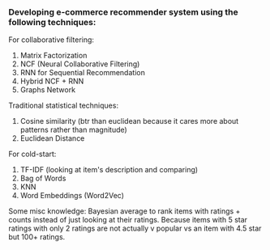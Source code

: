 ### Developing e-commerce recommender system using the following techniques:

For collaborative filtering:
1) Matrix Factorization
2) NCF (Neural Collaborative Filtering)
3) RNN for Sequential Recommendation
4) Hybrid NCF + RNN
5) Graphs Network

Traditional statistical techniques:
1) Cosine similarity (btr than euclidean because it cares more about patterns rather than magnitude)
2) Euclidean Distance

For cold-start:
1) TF-IDF (looking at item's description and comparing)
2) Bag of Words
3) KNN
4) Word Embeddings (Word2Vec)

Some misc knowledge:
Bayesian average to rank items with ratings + counts instead of just looking at their ratings.
Because items with 5 star ratings with only 2 ratings are not actually v popular vs an item with 4.5 star but 100+ ratings. 
